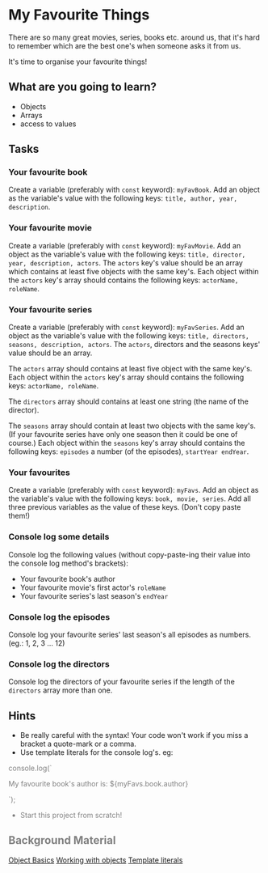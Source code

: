 # My Favourite Things

There are so many great movies, series, books etc. around us, that it's hard to remember which are the best one's when someone asks it from us.

It's time to organise your favourite things!

## What are you going to learn?

* Objects
* Arrays
* access to values

## Tasks

### Your favourite book
Create a variable (preferably with `const` keyword): `myFavBook`. Add an object as the variable's value with the following keys: `title, author, year, description`.

### Your favourite movie
Create a variable (preferably with `const` keyword): `myFavMovie`. Add an object as the variable's value with the following keys: `title, director, year, description, actors`. The `actors` key's value should be an array which contains at least five objects with the same key's. Each object within the `actors` key's array should contains the following keys: `actorName, roleName`.

### Your favourite series
Create a variable (preferably with `const` keyword): `myFavSeries`. Add an object as the variable's value with the following keys: `title, directors, seasons, description, actors`.
The `actors`, directors and the seasons keys' value should be an array.

The `actors` array should contains at least five object with the same key's. Each object within the `actors` key's array should contains the following keys: `actorName, roleName`.

The `directors` array should contains at least one string (the name of the director).

The `seasons` array should contain at least two objects with the same key's. (If your favourite series have only one season then it could be one of course.) Each object within the `seasons` key's array should contains the following keys: `episodes` a number (of the episodes), `startYear endYear`.


### Your favourites

Create a variable (preferably with `const` keyword): `myFavs`. Add an object as the variable's value with the following keys: `book, movie, series`. Add all three previous variables as the value of these keys. (Don't copy paste them!)

### Console log some details

Console log the following values (without copy-paste-ing their value into the console log method's brackets):
* Your favourite book's author
* Your favourite movie's first actor's `roleName`
* Your favourite series's last season's `endYear`

### Console log the episodes
Console log your favourite series' last season's all episodes as numbers. (eg.: 1, 2, 3 ... 12)

### Console log the directors
Console log the directors of your favourite series if the length of the `directors` array more than one.


## Hints
* Be really careful with the syntax! Your code won't work if you miss a bracket a quote-mark or a comma.
* Use template literals for the console log's. eg:

<span style="color:grey">
console.log(`

  My favourite book's author is: ${myFavs.book.author}

`);
</span>
* Start this project from scratch!

## Background Material
[Object Basics](https://developer.mozilla.org/en-US/docs/Learn/JavaScript/Objects/Basics)
[Working with objects](https://developer.mozilla.org/en-US/docs/Web/JavaScript/Guide/Working_with_Objects)
[Template literals](https://developer.mozilla.org/en-US/docs/Web/JavaScript/Reference/Template_literals)
